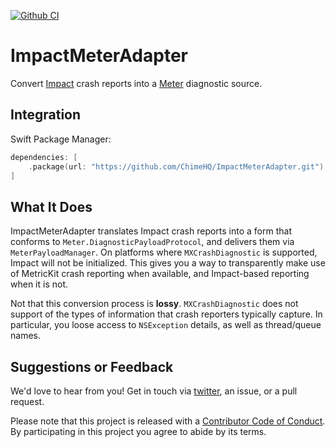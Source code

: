 [![Github CI](https://github.com/ChimeHQ/ImpactMeterAdapter/workflows/CI/badge.svg)](https://github.com/ChimeHQ/ImpactMeterAdapter/actions)

# ImpactMeterAdapter

Convert [Impact](https://github.com/ChimeHQ/Impact) crash reports into a [Meter](https://github.com/ChimeHQ/Meter) diagnostic source.

## Integration

Swift Package Manager:

```swift
dependencies: [
    .package(url: "https://github.com/ChimeHQ/ImpactMeterAdapter.git")
]
```

## What It Does

ImpactMeterAdapter translates Impact crash reports into a form that conforms to `Meter.DiagnosticPayloadProtocol`, and delivers them via `MeterPayloadManager`. On platforms where `MXCrashDiagnostic` is supported, Impact will not be initialized. This gives you a way to transparently make use of MetricKit crash reporting when available, and Impact-based reporting when it is not.

Not that this conversion process is **lossy**. `MXCrashDiagnostic` does not support of the types of information that crash reporters typically capture. In particular, you loose access to `NSException` details, as well as thread/queue names.

## Suggestions or Feedback

We'd love to hear from you! Get in touch via [twitter](https://twitter.com/chimehq), an issue, or a pull request.

Please note that this project is released with a [Contributor Code of Conduct](CODE_OF_CONDUCT.md). By participating in this project you agree to abide by its terms.
